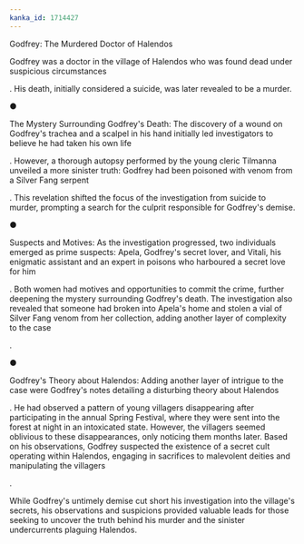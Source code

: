 ```yaml
---
kanka_id: 1714427
---
```


Godfrey: The Murdered Doctor of Halendos

Godfrey was a doctor in the village of Halendos who was found dead under suspicious circumstances

. His death, initially considered a suicide, was later revealed to be a murder.

●

The Mystery Surrounding Godfrey's Death: The discovery of a wound on Godfrey's trachea and a scalpel in his hand initially led investigators to believe he had taken his own life

. However, a thorough autopsy performed by the young cleric Tilmanna unveiled a more sinister truth: Godfrey had been poisoned with venom from a Silver Fang serpent

. This revelation shifted the focus of the investigation from suicide to murder, prompting a search for the culprit responsible for Godfrey's demise.

●

Suspects and Motives: As the investigation progressed, two individuals emerged as prime suspects: Apela, Godfrey's secret lover, and Vitali, his enigmatic assistant and an expert in poisons who harboured a secret love for him

. Both women had motives and opportunities to commit the crime, further deepening the mystery surrounding Godfrey's death. The investigation also revealed that someone had broken into Apela's home and stolen a vial of Silver Fang venom from her collection, adding another layer of complexity to the case

.

●

Godfrey's Theory about Halendos: Adding another layer of intrigue to the case were Godfrey's notes detailing a disturbing theory about Halendos

. He had observed a pattern of young villagers disappearing after participating in the annual Spring Festival, where they were sent into the forest at night in an intoxicated state. However, the villagers seemed oblivious to these disappearances, only noticing them months later. Based on his observations, Godfrey suspected the existence of a secret cult operating within Halendos, engaging in sacrifices to malevolent deities and manipulating the villagers

.

While Godfrey's untimely demise cut short his investigation into the village's secrets, his observations and suspicions provided valuable leads for those seeking to uncover the truth behind his murder and the sinister undercurrents plaguing Halendos.
